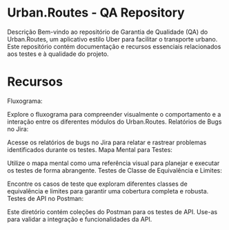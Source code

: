 # Urban.Routes - QA Repository
Descrição
Bem-vindo ao repositório de Garantia de Qualidade (QA) do Urban.Routes, um aplicativo estilo Uber para facilitar o transporte urbano. Este repositório contém documentação e recursos essenciais relacionados aos testes e à qualidade do projeto.

# Recursos
Fluxograma:

Explore o fluxograma para compreender visualmente o comportamento e a interação entre os diferentes módulos do Urban.Routes.
Relatórios de Bugs no Jira:

Acesse os relatórios de bugs no Jira para relatar e rastrear problemas identificados durante os testes.
Mapa Mental para Testes:

Utilize o mapa mental como uma referência visual para planejar e executar os testes de forma abrangente.
Testes de Classe de Equivalência e Limites:

Encontre os casos de teste que exploram diferentes classes de equivalência e limites para garantir uma cobertura completa e robusta.
Testes de API no Postman:

Este diretório contém coleções do Postman para os testes de API. Use-as para validar a integração e funcionalidades da API.
